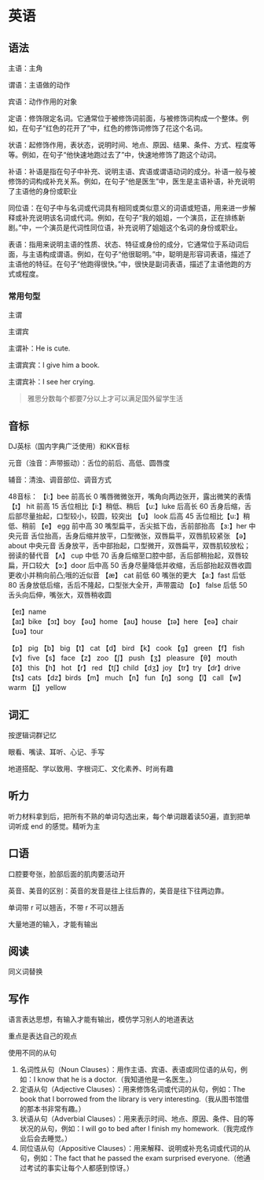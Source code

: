 # 英语

## 语法

主语：主角

谓语：主语做的动作

宾语：动作作用的对象

定语：修饰限定名词。它通常位于被修饰词前面，与被修饰词构成一个整体。例如，在句子“红色的花开了”中，红色的修饰词修饰了花这个名词。

状语：起修饰作用，表状态，说明时间、地点、原因、结果、条件、方式、程度等等。例如，在句子“他快速地跑过去了”中，快速地修饰了跑这个动词。

补语：补语是指在句子中补充、说明主语、宾语或谓语动词的成分。补语一般与被修饰的词构成补充关系。例如，在句子“他是医生”中，医生是主语补语，补充说明了主语他的身份或职业

同位语：在句子中与名词或代词具有相同或类似意义的词语或短语，用来进一步解释或补充说明该名词或代词。例如，在句子“我的姐姐，一个演员，正在排练新剧。”中，一个演员是代词性同位语，补充说明了姐姐这个名词的身份或职业。

表语：指用来说明主语的性质、状态、特征或身份的成分，它通常位于系动词后面，与主语构成谓语。例如，在句子“他很聪明。”中，聪明是形容词表语，描述了主语他的特征。在句子“他跑得很快。”中，很快是副词表语，描述了主语他跑的方式或程度。

### 常用句型

主谓

主谓宾

主谓补：He is cute.

主谓宾宾：I give him a book.

主谓宾补：I see her crying.


> 雅思分数每个都要7分以上才可以满足国外留学生活

## 音标

DJ英标（国内字典广泛使用）和KK音标

元音（浊音：声带振动）：舌位的前后、高低、圆唇度

辅音：清浊、调音部位、调音方式

48音标：
【i:】bee   前高长 0    嘴唇微微张开，嘴角向两边张开，露出微笑的表情    
【ɪ】 hit   前高 15     舌位相比【i:】稍低、稍后
【u:】luke  后高长 60   舌身后缩，舌后部尽量抬起，口型较小，较圆，较突出
【ʊ】 look  后高 45     舌位相比【u:】稍低、稍前
【e】 egg   前中高 30   嘴型扁平，舌尖抵下齿，舌前部抬高
【ɜ:】her   中央元音    舌位抬高，舌身后缩并放平，口型微张，双唇扁平，双唇肌较紧张
【ə】 about 中央元音    舌身放平，舌中部抬起，口型微开，双唇扁平，双唇肌较放松；弱读的替代音
【ʌ】 cup   中低 70     舌身后缩至口腔中部，舌后部稍抬起，双唇较扁，开口较大
【ɔ:】door  后中高 50   舌身尽量降低并收缩，舌后部抬起双唇收圆更收小并稍向前凸;哦的近似音
【æ】 cat   前低 60     嘴张的更大
【a:】fast  后低 80     舌身放低后缩，舌后不隆起，口型张大全开，声带震动
【ɒ】 false 后低 50     舌头向后伸，嘴张大，双唇稍收圆

【eɪ】name              
【aɪ】bike 
【ɔɪ】boy
【əʊ】home
【aʊ】house
【ɪə】here
【eə】chair
【ʊə】tour

【p】 pig
【b】 big
【t】 cat
【d】 bird
【k】 cook
【g】 green
【f】 fish        
【v】 five
【s】 face
【z】 zoo
【ʃ】 push
【ʒ】 pleasure
【θ】 mouth
【ð】 this
【h】 hot
【r】 red
【tʃ】child
【dʒ】joy
【tr】try
【dr】drive
【ts】cats
【dz】birds
【m】 much
【n】 fun
【ŋ】 song
【l】 call
【w】 warm
【j】 yellow



## 词汇

按逻辑词群记忆

眼看、嘴读、耳听、心记、手写

地道搭配、学以致用、字根词汇、文化素养、时尚有趣

## 听力

听力材料拿到后，把所有不熟的单词勾选出来，每个单词跟着读50遍，直到把单词听成 end 的感觉。精听为主

## 口语

口腔要夸张，脸部后面的肌肉要活动开

英音、美音的区别：英音的发音是往上往后靠的，美音是往下往两边靠。

单词带 r 可以翘舌，不带 r 不可以翘舌

大量地道的输入，才能有输出

## 阅读

同义词替换

## 写作

语言表达思想，有输入才能有输出，模仿学习别人的地道表达

重点是表达自己的观点

使用不同的从句
1. 名词性从句（Noun Clauses）：用作主语、宾语、表语或同位语的从句，例如：I know that he is a doctor.（我知道他是一名医生。）
2. 定语从句（Adjective Clauses）：用来修饰名词或代词的从句，例如：The book that I borrowed from the library is very interesting.（我从图书馆借的那本书非常有趣。）
3. 状语从句（Adverbial Clauses）：用来表示时间、地点、原因、条件、目的等状况的从句，例如：I will go to bed after I finish my homework.（我完成作业后会去睡觉。）
4. 同位语从句（Appositive Clauses）：用来解释、说明或补充名词或代词的从句，例如：The fact that he passed the exam surprised everyone.（他通过考试的事实让每个人都感到惊讶。）

